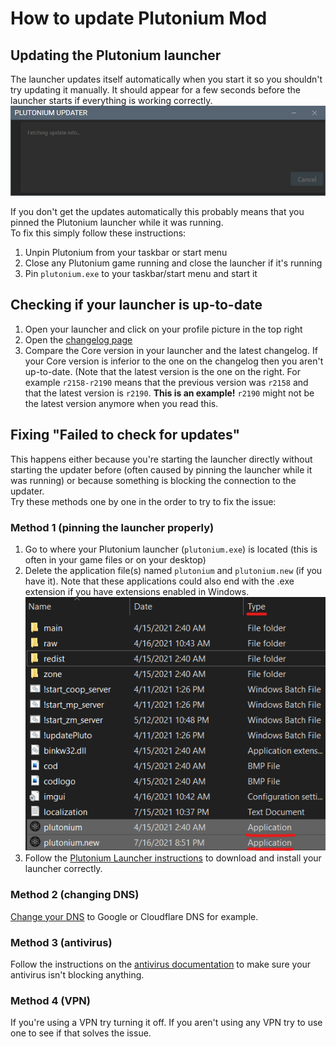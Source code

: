# How to update Plutonium Mod

## Updating the Plutonium launcher

The launcher updates itself automatically when you start it so you shouldn't try updating it manually. It should appear for a few seconds before the launcher starts if everything is working correctly.
![img](/images/docs/update/update-2.png)

If you don't get the updates automatically this probably means that you pinned the Plutonium launcher while it was running.
<br/>To fix this simply follow these instructions:

1. Unpin Plutonium from your taskbar or start menu
2. Close any Plutonium game running and close the launcher if it's running
3. Pin `plutonium.exe` to your taskbar/start menu and start it

## Checking if your launcher is up-to-date

1. Open your launcher and click on your profile picture in the top right
2. Open the [changelog page](https://plutonium.pw/docs/changelog/)
3. Compare the Core version in your launcher and the latest changelog. If your Core version is inferior to the one on the changelog then you aren't up-to-date.
   (Note that the latest version is the one on the right. For example `r2158-r2190` means that the previous version was `r2158` and that the latest version is `r2190`. **This is an example!** `r2190` might not be the latest version anymore when you read this.

## Fixing "Failed to check for updates"

This happens either because you're starting the launcher directly without starting the updater before (often caused by pinning the launcher while it was running) or because something is blocking the connection to the updater.
<br/>Try these methods one by one in the order to try to fix the issue:

### Method 1 (pinning the launcher properly)
1. Go to where your Plutonium launcher (`plutonium.exe`) is located (this is often in your game files or on your desktop)
2. Delete the application file(s) named `plutonium` and `plutonium.new` (if you have it). Note that these applications could also end with the .exe extension if you have extensions enabled in Windows.
   ![img](/images/docs/update/update-1.png)
3. Follow the [Plutonium Launcher instructions](https://plutonium.pw/docs/install/#plutonium-launcher) to download and install your launcher correctly.

### Method 2 (changing DNS)
[Change your DNS](https://www.windowscentral.com/how-change-your-pcs-dns-settings-windows-10) to Google or Cloudflare DNS for example.

### Method 3 (antivirus)
Follow the instructions on the [antivirus documentation](https://plutonium.pw/docs/antivirus/#how-do-i-fix-this-windows-defender) to make sure your antivirus isn't blocking anything.

### Method 4 (VPN)
If you're using a VPN try turning it off. If you aren't using any VPN try to use one to see if that solves the issue.